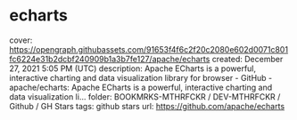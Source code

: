 # echarts

cover: https://opengraph.githubassets.com/91653f4f6c2f20c2080e602d0071c801fc6224e31b2dcbf240909b1a3b7fe127/apache/echarts
created: December 27, 2021 5:05 PM (UTC)
description: Apache ECharts is a powerful, interactive charting and data visualization library for browser - GitHub - apache/echarts: Apache ECharts is a powerful, interactive charting and data visualization li...
folder: BOOKMRKS-MTHRFCKR / DEV-MTHRFCKR / Github / GH Stars
tags: github stars
url: https://github.com/apache/echarts